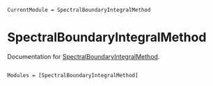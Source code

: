 ```@meta
CurrentModule = SpectralBoundaryIntegralMethod
```

# SpectralBoundaryIntegralMethod

Documentation for [SpectralBoundaryIntegralMethod](https://github.com/aligurbu/SpectralBoundaryIntegralMethod.jl).

```@index
```

```@autodocs
Modules = [SpectralBoundaryIntegralMethod]
```
